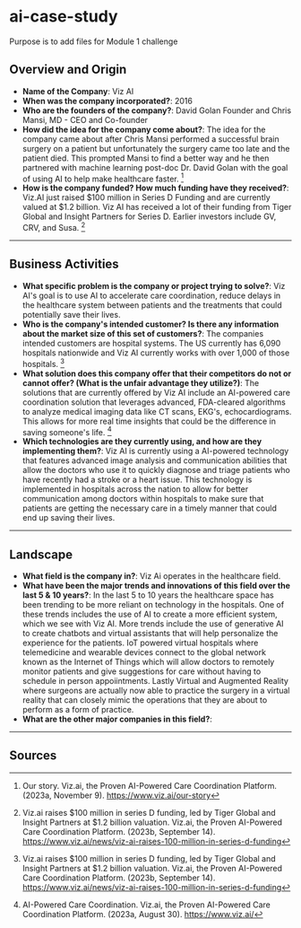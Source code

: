 # ai-case-study
Purpose is to add files for Module 1 challenge

## Overview and Origin

- **Name of the Company**: Viz AI
- **When was the company incorporated?**: 2016
- **Who are the founders of the company?**: David Golan Founder and Chris Mansi, MD - CEO and Co-founder
- **How did the idea for the company come about?**: The idea for the company came about after Chris Mansi performed a successful brain surgery on a patient but unfortunately the surgery came too late and the patient died. This prompted Mansi to find a better way and he then partnered with machine learning post-doc Dr. David Golan with the goal of using AI to help make healthcare faster. [^1]
- **How is the company funded? How much funding have they received?**: Viz.AI just raised $100 million in Series D Funding and are currently valued at $1.2 billion. Viz AI has received a lot of their funding from Tiger Global and Insight Partners for Series D. Earlier investors include GV, CRV, and Susa. [^2]

---

## Business Activities 

- **What specific problem is the company or project trying to solve?**: Viz AI's goal is to use AI to accelerate care coordination, reduce delays in the healthcare system between patients and the treatments that could potentially save their lives.
- **Who is the company's intended customer? Is there any information about the market size of this set of customers?**: The companies intended customers are hospital systems. The US currently has 6,090 hospitals nationwide and Viz AI currently works with over 1,000 of those hospitals. [^3]
- **What solution does this company offer that their competitors do not or cannot offer? (What is the unfair advantage they utilize?)**: The solutions that are currently offered by Viz AI include an AI-powered care coordination solution that leverages advanced, FDA-cleared algorithms to analyze medical imaging data like CT scans, EKG's, echocardiograms. This allows for more real time insights that could be the difference in saving someone's life. [^4]
- **Which technologies are they currently using, and how are they implementing them?**: Viz AI is currently using a AI-powered technology that features advanced image analysis and communication abilities that allow the doctors who use it to quickly diagnose and triage patients who have recently had a stroke or a heart issue. This technology is implemented in hospitals across the nation to allow for better communication among doctors within hospitals to make sure that patients are getting the necessary care in a timely manner that could end up saving their lives.

---

## Landscape 

- **What field is the company in?**: Viz Ai operates in the healthcare field.
- **What have been the major trends and innovations of this field over the last 5 & 10 years?**: In the last 5 to 10 years the healthcare space has been trending to be more reliant on technology in the hospitals. One of these trends includes the use of AI to create a more efficient system, which we see with Viz AI. More trends include the use of generative AI to create chatbots and virtual assistants that will help personalize the experience for the patients. IoT powered virtual hospitals where telemedicine and wearable devices connect to the global network known as the Internet of Things which will allow doctors to remotely monitor patients and give suggestions for care without having to schedule in person appoiintments. Lastly Virtual and Augmented Reality where surgeons are actually now able to practice the surgery in a virtual reality that can closely mimic the operations that they are about to perform as a form of practice.
- **What are the other major companies in this field?**: 
 ---
 ## Sources
 [^1]: Our story. Viz.ai, the Proven AI-Powered Care Coordination Platform. (2023a, November 9). https://www.viz.ai/our-story 
 [^2]: Viz.ai raises $100 million in series D funding, led by Tiger Global and Insight Partners at $1.2 billion valuation. Viz.ai, the Proven AI-Powered Care Coordination Platform. (2023b, September 14). https://www.viz.ai/news/viz-ai-raises-100-million-in-series-d-funding 
 [^3]: Viz.ai raises $100 million in series D funding, led by Tiger Global and Insight Partners at $1.2 billion valuation. Viz.ai, the Proven AI-Powered Care Coordination Platform. (2023b, September 14). https://www.viz.ai/news/viz-ai-raises-100-million-in-series-d-funding 
 [^4]: AI-Powered Care Coordination. Viz.ai, the Proven AI-Powered Care Coordination Platform. (2023a, August 30). https://www.viz.ai/ 
